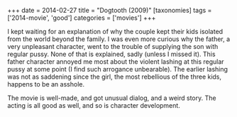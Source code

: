 +++
date = 2014-02-27
title = "Dogtooth (2009)"
[taxonomies]
tags = ['2014-movie', 'good']
categories = ['movies']
+++

I kept waiting for an explanation of why the couple kept their kids
isolated from the world beyond the family. I was even more curious why
the father, a very unpleasant character, went to the trouble of
supplying the son with regular pussy. None of that is explained, sadly
(unless I missed it). This father character annoyed me most about the
violent lashing at this regular pussy at some point (I find such
arrogance unbearable). The earlier lashing was not as saddening since
the girl, the most rebellious of the three kids, happens to be an
asshole.

The movie is well-made, and got unusual dialog, and a weird story. The
acting is all good as well, and so is character development.
